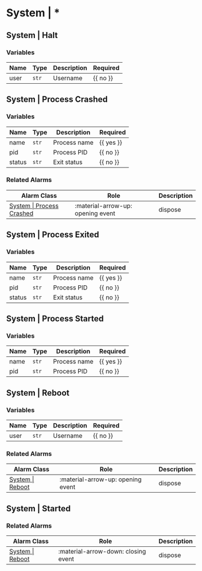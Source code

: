 # System | *


## System | Halt




### Variables
| Name | Type | Description | Required |
| --- | --- | --- | --- |
| user | `str` | Username | {{ no }} |




## System | Process Crashed




### Variables
| Name | Type | Description | Required |
| --- | --- | --- | --- |
| name | `str` | Process name | {{ yes }} |
| pid | `str` | Process PID | {{ no }} |
| status | `str` | Exit status | {{ no }} |


### Related Alarms
| Alarm Class | Role | Description |
| --- | --- | --- |
| [System \| Process Crashed](../alarm-classes-reference/system.md#system-process-crashed) | :material-arrow-up: opening event | dispose |



## System | Process Exited




### Variables
| Name | Type | Description | Required |
| --- | --- | --- | --- |
| name | `str` | Process name | {{ yes }} |
| pid | `str` | Process PID | {{ no }} |
| status | `str` | Exit status | {{ no }} |




## System | Process Started




### Variables
| Name | Type | Description | Required |
| --- | --- | --- | --- |
| name | `str` | Process name | {{ yes }} |
| pid | `str` | Process PID | {{ no }} |




## System | Reboot




### Variables
| Name | Type | Description | Required |
| --- | --- | --- | --- |
| user | `str` | Username | {{ no }} |


### Related Alarms
| Alarm Class | Role | Description |
| --- | --- | --- |
| [System \| Reboot](../alarm-classes-reference/system.md#system-reboot) | :material-arrow-up: opening event | dispose |



## System | Started




### Related Alarms
| Alarm Class | Role | Description |
| --- | --- | --- |
| [System \| Reboot](../alarm-classes-reference/system.md#system-reboot) | :material-arrow-down: closing event | dispose |


